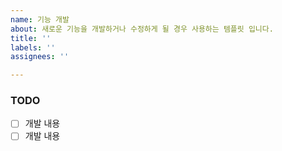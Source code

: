 ```yaml
---
name: 기능 개발
about: 새로운 기능을 개발하거나 수정하게 될 경우 사용하는 템플릿 입니다.
title: ''
labels: ''
assignees: ''

---
```


### TODO
- [ ] 개발 내용
- [ ] 개발 내용
